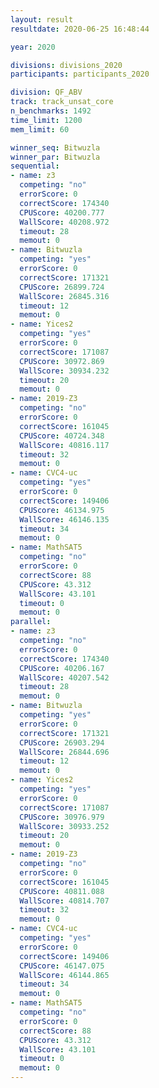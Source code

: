 ```yaml
---
layout: result
resultdate: 2020-06-25 16:48:44

year: 2020

divisions: divisions_2020
participants: participants_2020

division: QF_ABV
track: track_unsat_core
n_benchmarks: 1492
time_limit: 1200
mem_limit: 60

winner_seq: Bitwuzla
winner_par: Bitwuzla
sequential:
- name: z3
  competing: "no"
  errorScore: 0
  correctScore: 174340
  CPUScore: 40200.777
  WallScore: 40208.972
  timeout: 28
  memout: 0
- name: Bitwuzla
  competing: "yes"
  errorScore: 0
  correctScore: 171321
  CPUScore: 26899.724
  WallScore: 26845.316
  timeout: 12
  memout: 0
- name: Yices2
  competing: "yes"
  errorScore: 0
  correctScore: 171087
  CPUScore: 30972.869
  WallScore: 30934.232
  timeout: 20
  memout: 0
- name: 2019-Z3
  competing: "no"
  errorScore: 0
  correctScore: 161045
  CPUScore: 40724.348
  WallScore: 40816.117
  timeout: 32
  memout: 0
- name: CVC4-uc
  competing: "yes"
  errorScore: 0
  correctScore: 149406
  CPUScore: 46134.975
  WallScore: 46146.135
  timeout: 34
  memout: 0
- name: MathSAT5
  competing: "no"
  errorScore: 0
  correctScore: 88
  CPUScore: 43.312
  WallScore: 43.101
  timeout: 0
  memout: 0
parallel:
- name: z3
  competing: "no"
  errorScore: 0
  correctScore: 174340
  CPUScore: 40206.167
  WallScore: 40207.542
  timeout: 28
  memout: 0
- name: Bitwuzla
  competing: "yes"
  errorScore: 0
  correctScore: 171321
  CPUScore: 26903.294
  WallScore: 26844.696
  timeout: 12
  memout: 0
- name: Yices2
  competing: "yes"
  errorScore: 0
  correctScore: 171087
  CPUScore: 30976.979
  WallScore: 30933.252
  timeout: 20
  memout: 0
- name: 2019-Z3
  competing: "no"
  errorScore: 0
  correctScore: 161045
  CPUScore: 40811.088
  WallScore: 40814.707
  timeout: 32
  memout: 0
- name: CVC4-uc
  competing: "yes"
  errorScore: 0
  correctScore: 149406
  CPUScore: 46147.075
  WallScore: 46144.865
  timeout: 34
  memout: 0
- name: MathSAT5
  competing: "no"
  errorScore: 0
  correctScore: 88
  CPUScore: 43.312
  WallScore: 43.101
  timeout: 0
  memout: 0
---
```

